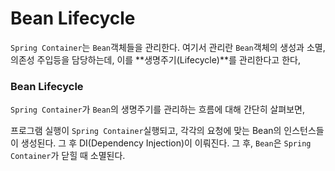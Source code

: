 # Bean Lifecycle

`Spring Container`는 `Bean`객체들을 관리한다. 여기서 관리란 `Bean`객체의 생성과 소멸, 의존성 주입등을 담당하는데, 이를 **생명주기(Lifecycle)**를 관리한다고 한다,



### Bean Lifecycle

`Spring Container`가 `Bean`의 생명주기를 관리하는 흐름에 대해 간단히 살펴보면,

프로그램 실행이 `Spring Container`실행되고, 각각의 요청에 맞는 Bean의 인스턴스들이 생성된다. 그 후 DI(Dependency Injection)이 이뤄진다. 그 후, `Bean`은 `Spring Container`가 닫힐 때 소멸된다.

